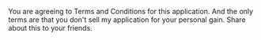 You are agreeing to Terms and Conditions for this application.
And the only terms are that you don't sell my application for your personal gain. 
Share about this to your friends.
